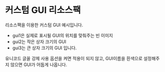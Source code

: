 # 커스텀 GUI 리소스팩

리소스팩을 이용한 커스텀 GUI 예시입니다.
* gui1은 실제로 표시될 GUI의 위치를 맞춰주는 빈 이미지
* gui2는 작은 상자 크기의 GUI
* gui3는 큰 상자 크기의 GUI
입니다.

유니코드 글꼴 강제 사용 옵션을 켜면 적용이 되지 않고, GUI이름을 흰색으로 설정해주지 않으면 GUI가 어둡게 나옵니다.
